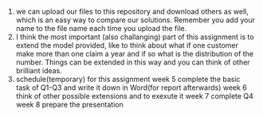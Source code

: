 1. we can upload our files to this repository and download others as well, which is an easy way to compare our solutions. Remember you add your name to the file name each time you upload the file.
2. I think the most important (also challanging) part of this assignment is to extend the model provided, like to think about what if one customer make more than one claim a year and if so what is the distribution of the number. Things can be extended in this way and you can think of other brilliant ideas.
3. schedule(temporary) for this assignment
   week 5   complete the basic task of Q1-Q3 and write it down in Word(for report afterwards)
   week 6   think of other possible extensions and to exexute it
   week 7   complete Q4
   week 8   prepare the presentation
